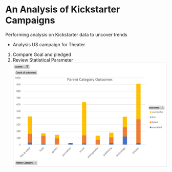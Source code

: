 # An Analysis of Kickstarter Campaigns
Performing analysis on Kickstarter data to uncover trends
* Analysis US campaign for Theater
1. Compare Goal and pledged 
2. Review Statistical Parameter
![Sample Chart](<https://github.com/reza-ya57/Kickstarter-Analysis/blob/main/Parent%20Category%20Outcomes-US.png>)
